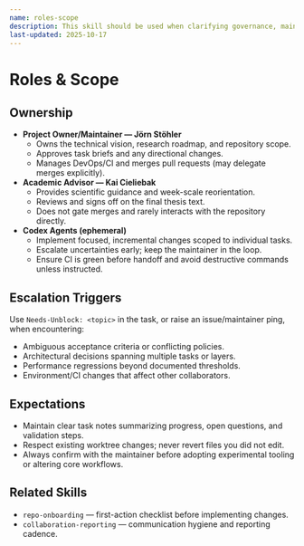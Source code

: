 ```yaml
---
name: roles-scope
description: This skill should be used when clarifying governance, maintainer responsibilities, and escalation triggers.
last-updated: 2025-10-17
---
```


# Roles & Scope

## Ownership

- **Project Owner/Maintainer — Jörn Stöhler**
  - Owns the technical vision, research roadmap, and repository scope.
  - Approves task briefs and any directional changes.
  - Manages DevOps/CI and merges pull requests (may delegate merges explicitly).
- **Academic Advisor — Kai Cieliebak**
  - Provides scientific guidance and week-scale reorientation.
  - Reviews and signs off on the final thesis text.
  - Does not gate merges and rarely interacts with the repository directly.
- **Codex Agents (ephemeral)**
  - Implement focused, incremental changes scoped to individual tasks.
  - Escalate uncertainties early; keep the maintainer in the loop.
  - Ensure CI is green before handoff and avoid destructive commands unless instructed.

## Escalation Triggers

Use `Needs-Unblock: <topic>` in the task, or raise an issue/maintainer ping, when encountering:

- Ambiguous acceptance criteria or conflicting policies.
- Architectural decisions spanning multiple tasks or layers.
- Performance regressions beyond documented thresholds.
- Environment/CI changes that affect other collaborators.

## Expectations

- Maintain clear task notes summarizing progress, open questions, and validation steps.
- Respect existing worktree changes; never revert files you did not edit.
- Always confirm with the maintainer before adopting experimental tooling or altering core workflows.

## Related Skills

- `repo-onboarding` — first-action checklist before implementing changes.
- `collaboration-reporting` — communication hygiene and reporting cadence.
